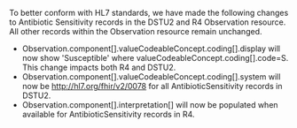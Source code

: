 To better conform with HL7 standards, we have made the following changes to Antibiotic Sensitivity records in the DSTU2 and R4 Observation resource.  All other records within the Observation resource remain unchanged.
-  Observation.component[].valueCodeableConcept.coding[].display will now show 'Susceptible' where valueCodeableConcept.coding[].code=S. This change impacts both R4 and DSTU2.
-  Observation.component[].valueCodeableConcept.coding[].system will now be http://hl7.org/fhir/v2/0078 for all AntibioticSensitivity records in DSTU2.
-  Observation.component[].interpretation[] will now be populated when available for AntibioticSensitivity records in R4.

